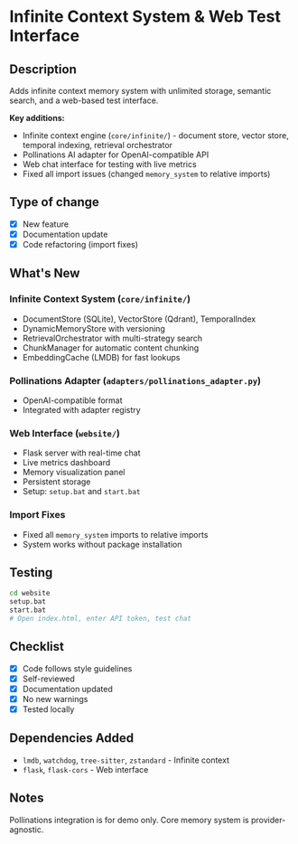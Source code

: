 # Infinite Context System & Web Test Interface

## Description

Adds infinite context memory system with unlimited storage, semantic search, and a web-based test interface.

**Key additions:**
- Infinite context engine (`core/infinite/`) - document store, vector store, temporal indexing, retrieval orchestrator
- Pollinations AI adapter for OpenAI-compatible API
- Web chat interface for testing with live metrics
- Fixed all import issues (changed `memory_system` to relative imports)

## Type of change

- [x] New feature
- [x] Documentation update
- [x] Code refactoring (import fixes)

## What's New

### Infinite Context System (`core/infinite/`)
- DocumentStore (SQLite), VectorStore (Qdrant), TemporalIndex
- DynamicMemoryStore with versioning
- RetrievalOrchestrator with multi-strategy search
- ChunkManager for automatic content chunking
- EmbeddingCache (LMDB) for fast lookups

### Pollinations Adapter (`adapters/pollinations_adapter.py`)
- OpenAI-compatible format
- Integrated with adapter registry

### Web Interface (`website/`)
- Flask server with real-time chat
- Live metrics dashboard
- Memory visualization panel
- Persistent storage
- Setup: `setup.bat` and `start.bat`

### Import Fixes
- Fixed all `memory_system` imports to relative imports
- System works without package installation

## Testing

```bash
cd website
setup.bat
start.bat
# Open index.html, enter API token, test chat
```

## Checklist

- [x] Code follows style guidelines
- [x] Self-reviewed
- [x] Documentation updated
- [x] No new warnings
- [x] Tested locally

## Dependencies Added

- `lmdb`, `watchdog`, `tree-sitter`, `zstandard` - Infinite context
- `flask`, `flask-cors` - Web interface

## Notes

Pollinations integration is for demo only. Core memory system is provider-agnostic.
